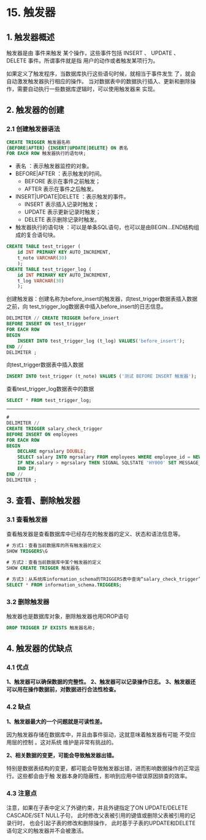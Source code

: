 # 15. 触发器
## 1. 触发器概述

触发器是由 事件来触发 某个操作，这些事件包括 INSERT 、 UPDATE 、 DELETE 事件。所谓事件就是指 用户的动作或者触发某项行为。

如果定义了触发程序，当数据库执行这些语句时候，就相当于事件发生 了，就会自动激发触发器执行相应的操作。 当对数据表中的数据执行插入、更新和删除操作，需要自动执行一些数据库逻辑时，可以使用触发器来 实现。

## 2. 触发器的创建
### 2.1 创建触发器语法
```sql
CREATE TRIGGER 触发器名称 
{BEFORE|AFTER} {INSERT|UPDATE|DELETE} ON 表名 
FOR EACH ROW 触发器执行的语句块;
```

- 表名 ：表示触发器监控的对象。 
- BEFORE|AFTER ：表示触发的时间。
	- BEFORE 表示在事件之前触发；
	- AFTER 表示在事件之后触发。 
- INSERT|UPDATE|DELETE ：表示触发的事件。 
	- INSERT 表示插入记录时触发； 
	- UPDATE 表示更新记录时触发； 
	- DELETE 表示删除记录时触发。
- 触发器执行的语句块 ：可以是单条SQL语句，也可以是由BEGIN…END结构组成的复合语句块。

```sql
CREATE TABLE test_trigger ( 
	id INT PRIMARY KEY AUTO_INCREMENT, 
	t_note VARCHAR(30) 
	); 
CREATE TABLE test_trigger_log ( 
	id INT PRIMARY KEY AUTO_INCREMENT, 
	t_log VARCHAR(30) 
	);
```

创建触发器：创建名称为before_insert的触发器，向test_trigger数据表插入数据之前，向 test_trigger_log数据表中插入before_insert的日志信息。

```sql
DELIMITER // CREATE TRIGGER before_insert 
BEFORE INSERT ON test_trigger 
FOR EACH ROW 
BEGIN 
	INSERT INTO test_trigger_log (t_log) VALUES('before_insert'); 
END // 
DELIMITER ;
```

向test_trigger数据表中插入数据
```sql
INSERT INTO test_trigger (t_note) VALUES ('测试 BEFORE INSERT 触发器');
```

查看test_trigger_log数据表中的数据
```sql
SELECT * FROM test_trigger_log;
```
---
```sql
# 
DELIMITER // 
CREATE TRIGGER salary_check_trigger 
BEFORE INSERT ON employees 
FOR EACH ROW 
BEGIN 
	DECLARE mgrsalary DOUBLE; 
	SELECT salary INTO mgrsalary FROM employees WHERE employee_id = NEW.manager_id; 
	IF NEW.salary > mgrsalary THEN SIGNAL SQLSTATE 'HY000' SET MESSAGE_TEXT = '薪资高于领导薪资错误'; 
	END IF; 
END // 
DELIMITER ;
```

## 3. 查看、删除触发器

### 3.1 查看触发器

查看触发器是查看数据库中已经存在的触发器的定义、状态和语法信息等。

```sql
# 方式1：查看当前数据库的所有触发器的定义
SHOW TRIGGERS\G

# 方式2：查看当前数据库中某个触发器的定义
SHOW CREATE TRIGGER 触发器名

# 方式3：从系统库information_schema的TRIGGERS表中查询“salary_check_trigger”触发器的信息。
SELECT * FROM information_schema.TRIGGERS;
```

### 3.2 删除触发器
触发器也是数据库对象，删除触发器也用DROP语句
```sql
DROP TRIGGER IF EXISTS 触发器名称;
```

## 4. 触发器的优缺点
### 4.1 优点
**1、触发器可以确保数据的完整性。**
**2、触发器可以记录操作日志。**
**3、触发器还可以用在操作数据前，对数据进行合法性检查。**

### 4.2 缺点
**1、触发器最大的一个问题就是可读性差。**

因为触发器存储在数据库中，并且由事件驱动，这就意味着触发器有可能 不受应用层的控制 。这对系统 维护是非常有挑战的。

**2、相关数据的变更，可能会导致触发器出错。**

特别是数据表结构的变更，都可能会导致触发器出错，进而影响数据操作的正常运行。这些都会由于触 发器本身的隐蔽性，影响到应用中错误原因排查的效率。

### 4.3 注意点

注意，如果在子表中定义了外键约束，并且外键指定了ON UPDATE/DELETE CASCADE/SET NULL子句，
此时修改父表被引用的键值或删除父表被引用的记录行时，
也会引起子表的修改和删除操作，
此时基于子表的UPDATE和DELETE语句定义的触发器并不会被激活。